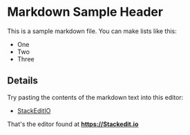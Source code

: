 # Markdown Sample Header

This is a sample markdown file. You can make lists like this:

- One
- Two
- Three

## Details

Try pasting the contents of the markdown text into this editor:

- [StackEditIO](https://stackedit.io/)

That's the editor found at **https://Stackedit.io**
